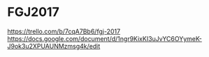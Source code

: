 # FGJ2017
https://trello.com/b/7cqA7Bb6/fgj-2017
https://docs.google.com/document/d/1ngr9KixKI3uJvYC6OYymeK-J9ok3u2XPUAUNMzmsg4k/edit
